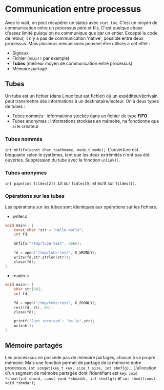 # Communication entre processus

Avec le wait, on peut récupérer un status avec `stat_loc`. C'est un moyen de communication entre un processus père et fils. C'est quelque chose d'assez limité puisqu'on ne communique que par un entier. Excepté le code de retour, il n'y a pas de communication 'native', possible entre deux processus. Mais plusieurs mécanismes peuvent être utilisés à cet effet :

* Signaux
* Fichier (`mmap()` par exemple)
* **Tubes** (meilleur moyen de communication entre processus)
* Mémoire partagé

## Tubes

Un tube est un fichier (dans Linux tout est fichier) où un expéditeur/écrivain peut transmettre des informations à un destinataire/lecteur. On à deux types de tubes :

* Tubes nommés : informations stockés dans un fichier de type ***FIFO***
* Tubes anonymes : informations stockées en mémoire, ne fonctionne que si le créateur 

### Tubes nommés

`int mkfifo(const char *pathname, mode_t mode);`. L'ouverture est bloquante selon le systèmes, tant que les deux extrémités n'ont pas été ouvertes. Suppression du tube avec la fonction `unlink()`.

### Tubes anonymes

`int pipe(int fildes[2])`. Lit sur `fidles[0]` et écrit sur `fildes[1]`.

### Opérations sur les tubes

Les opérations sur les tubes sont identiques aux opérations sur les fichiers.

* writer.c

```c
void main() {
    const char *str = "Hello world";
    int fd;
    
    mkfifo("/tmp/tube-test", 0666);
    
    fd = open("/tmp/tube-test", O_WRONLY);
    write(fd,str,strlen(str));
    close(fd);
}
```

* reader.c

```c
void main() {
    char str[64];
    int fd;
    
    fd = open("/tmp/tube-test", O_RDONLY);
    rest(fd, str, 64);
    close(fd);
    
    printf("Just received : '%s'\n",str);
    unlink();	
}
```

## Mémoire partagés

Les processsus ne possède pas de mémoire partagés, chacun à sa propre mémoire. Mais une fonction permet de partagé de la mémoire entre processus. `int scmget(key_t key, size_t size, int shmflg);`. L'allocation d'un segment de mémoire partagée dont l'identifiant est `key`. `void *shmat(int shmid, const void *shmaddr, int shmflg);` et `int shmdt(const void *shmdar);`